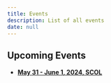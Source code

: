 ```yaml
---
title: Events
description: List of all events
date: null
---
```


## Upcoming Events
- [**May 31 - June 1, 2024, SCOL**](/scol/24)